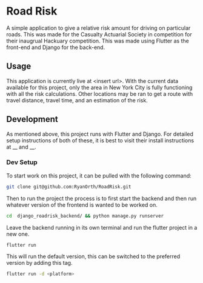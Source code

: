# Road Risk

A simple application to give a relative risk amount for driving on particular roads. This
was made for the Casualty Actuarial Society in competition for their inaugrual Hackuary
competition. This was made using Flutter as the front-end and Django for the back-end.

## Usage

This application is currently live at \<insert url\>. With the current data available for this
project, only the area in New York City is fully functioning with all the risk calculations.
Other locations may be ran to get a route with travel distance, travel time, and an estimation
of the risk.

## Development

As mentioned above, this project runs with Flutter and Django. For detailed setup instructions
of both of these, it is best to visit their install instructions at __ and __.

### Dev Setup

To start work on this project, it can be pulled with the following command:

```bash
git clone git@github.com:RyanOrth/RoadRisk.git
```

Then to run the project the process is to first start the backend and then run whatever
version of the frontend is wanted to be worked on.

```bash
cd  django_roadrisk_backend/ && python manage.py runserver
```

Leave the backend running in its own terminal and run the flutter project in a new one.

```bash
flutter run
```

This will run the default version, this can be switched to the preferred version by adding
this tag.

```bash
flutter run -d <platform>
```
